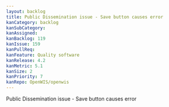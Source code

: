 ```yaml
---
layout: backlog
title: Public Dissemination issue - Save button causes error
kanCategory: backlog
kanSubCategory:
kanAssigned:
kanBacklog: 119
kanIssue: 159
kanPullReq:
kanFeature: Quality software
kanRelease: 4.2
kanMetric: 5.1
kanSize: 2
kanPriority: 7
kanRepo: OpenWIS/openwis
---
```

Public Dissemination issue - Save button causes error

